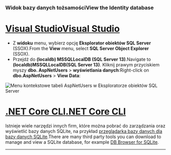 ### <a name="view-the-identity-database"></a><span data-ttu-id="82cff-101">Widok bazy danych tożsamości</span><span class="sxs-lookup"><span data-stu-id="82cff-101">View the Identity database</span></span>

# <a name="visual-studiotabvisual-studio"></a>[<span data-ttu-id="82cff-102">Visual Studio</span><span class="sxs-lookup"><span data-stu-id="82cff-102">Visual Studio</span></span>](#tab/visual-studio) 

* <span data-ttu-id="82cff-103">Z **widoku** menu, wybierz opcję **Eksplorator obiektów SQL Server** (SSOX).</span><span class="sxs-lookup"><span data-stu-id="82cff-103">From the **View** menu, select **SQL Server Object Explorer** (SSOX).</span></span>
* <span data-ttu-id="82cff-104">Przejdź do **(localdb) MSSQLLocalDB (SQL Server 13)**.</span><span class="sxs-lookup"><span data-stu-id="82cff-104">Navigate to **(localdb)MSSQLLocalDB(SQL Server 13)**.</span></span> <span data-ttu-id="82cff-105">Kliknij prawym przyciskiem myszy **dbo. AspNetUsers** > **wyświetlania danych**:</span><span class="sxs-lookup"><span data-stu-id="82cff-105">Right-click on **dbo.AspNetUsers** > **View Data**:</span></span>

![Menu kontekstowe tabeli AspNetUsers w Eksploratorze obiektów SQL Server](~/security/authentication/accconfirm/_static/ssox.png)

# <a name="net-core-clitabnetcore-cli"></a>[<span data-ttu-id="82cff-107">.NET Core CLI</span><span class="sxs-lookup"><span data-stu-id="82cff-107">.NET Core CLI</span></span>](#tab/netcore-cli)

<span data-ttu-id="82cff-108">Istnieje wiele narzędzi innych firm, które można pobrać do zarządzania oraz wyświetlić bazy danych SQLite, na przykład [przeglądarka bazy danych dla bazy danych SQLite](http://sqlitebrowser.org/).</span><span class="sxs-lookup"><span data-stu-id="82cff-108">There are many third party tools you can download to manage and view a SQLite database, for example [DB Browser for SQLite](http://sqlitebrowser.org/).</span></span>

---